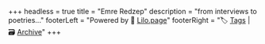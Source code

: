 +++
headless = true
title = "Emre Redzep"
description = "from interviews to poetries..."
footerLeft = "Powered by 💜 [Lilo.page](https://www.lilo.page)"
footerRight = "🏷️ [Tags](/tags/) | 🗃️ [Archive](/posts/)"
+++
